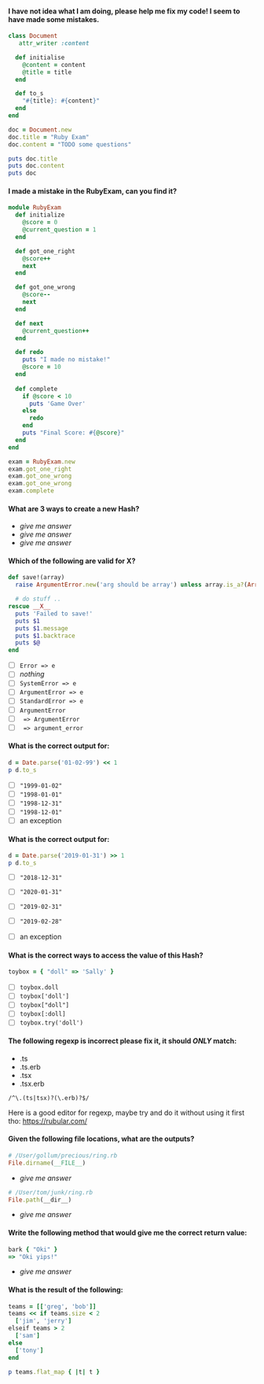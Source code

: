 #### I have not idea what I am doing, please help me fix my code! I seem to have made some mistakes.

```ruby
class Document
   attr_writer :content 

  def initialise
    @content = content
    @title = title
  end

  def to_s
    "#{title}: #{content}"
  end
end

doc = Document.new
doc.title = "Ruby Exam"
doc.content = "TODO some questions"

puts doc.title
puts doc.content
puts doc
```

#### I made a mistake in the RubyExam, can you find it?

```ruby
module RubyExam
  def initialize
    @score = 0
    @current_question = 1
  end

  def got_one_right
    @score++
    next
  end

  def got_one_wrong
    @score--
    next
  end

  def next
    @current_question++
  end

  def redo
    puts "I made no mistake!"
    @score = 10
  end
  
  def complete
    if @score < 10
      puts 'Game Over'
    else
      redo
    end
    puts "Final Score: #{@score}"
  end
end

exam = RubyExam.new
exam.got_one_right
exam.got_one_wrong
exam.got_one_wrong
exam.complete
```

#### What are 3 ways to create a new Hash?

- *give me answer*
- *give me answer*
- *give me answer*

#### Which of the following are valid for __X__?

```ruby
def save!(array)
  raise ArgumentError.new('arg should be array') unless array.is_a?(Array)

  # do stuff ..
rescue __X__
  puts 'Failed to save!'
  puts $1
  puts $1.message
  puts $1.backtrace
  puts $@
end
```

- [ ] `Error => e`
- [ ] *nothing*
- [ ] `SystemError => e`
- [ ] `ArgumentError => e`
- [ ] `StandardError => e`
- [ ] `ArgumentError`
- [ ] ` => ArgumentError`
- [ ] ` => argument_error`

#### What is the correct output for:

```ruby
d = Date.parse('01-02-99') << 1
p d.to_s
```

- [ ] `"1999-01-02"`
- [ ] `"1998-01-01"`
- [ ] `"1998-12-31"`
- [ ] `"1998-12-01"`
- [ ] an exception

#### What is the correct output for:

```ruby
d = Date.parse('2019-01-31') >> 1
p d.to_s
```

- [ ] `"2018-12-31"`
- [ ] `"2020-01-31"`
- [ ] `"2019-02-31"`
- [ ] `"2019-02-28"`
- [ ] an exception


#### What is the correct ways to access the value of this Hash?

```ruby
toybox = { "doll" => 'Sally' }
```

- [ ] `toybox.doll`
- [ ] `toybox['doll']`
- [ ] `toybox["doll"]`
- [ ] `toybox[:doll]`
- [ ] `toybox.try('doll')`

#### The following regexp is incorrect please fix it, it should *ONLY* match:

- .ts
- .ts.erb
- .tsx
- .tsx.erb

`/^\.(ts|tsx)?(\.erb)?$/`

Here is a good editor for regexp, maybe try and do it without using it first tho: https://rubular.com/

#### Given the following file locations, what are the outputs?

```ruby
# /User/gollum/precious/ring.rb
File.dirname(__FILE__)
```

- *give me answer*

```ruby
# /User/tom/junk/ring.rb
File.path(__dir__)
```

- *give me answer*

#### Write the following method that would give me the correct return value:

```ruby
bark { "Oki" }
=> "Oki yips!"
```

- *give me answer*

#### What is the result of the following:

```ruby
teams = [['greg', 'bob']]
teams << if teams.size < 2
  ['jim', 'jerry']
elseif teams > 2
  ['sam']
else
  ['tony']
end

p teams.flat_map { |t| t }
```
